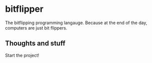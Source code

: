 # bitflipper

The bitflipping programming langauge. Because at the end of the day, computers are just bit flippers.

## Thoughts and stuff

Start the project!
